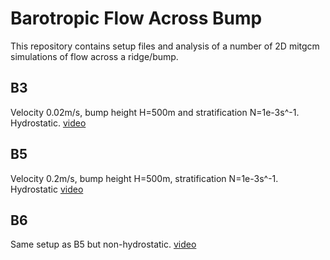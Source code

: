 Barotropic Flow Across Bump
===========================

This repository contains setup files and analysis of a number of 2D mitgcm simulations of flow across a ridge/bump.

B3
--
Velocity 0.02m/s, bump height H=500m and stratification N=1e-3s^-1. Hydrostatic.
[video](https://vimeo.com/200936563)

B5
--
Velocity 0.2m/s, bump height H=500m, stratification N=1e-3s^-1. Hydrostatic
[video](https://vimeo.com/200271655)

B6
--
Same setup as B5 but non-hydrostatic.
[video](https://vimeo.com/200374154)
